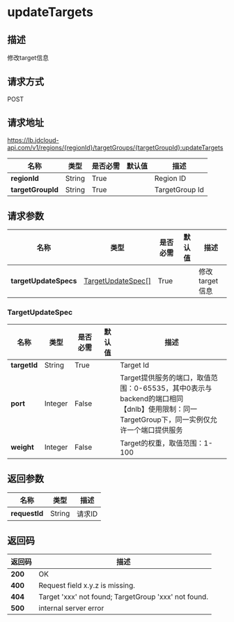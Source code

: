 # updateTargets


## 描述
修改target信息

## 请求方式
POST

## 请求地址
https://lb.jdcloud-api.com/v1/regions/{regionId}/targetGroups/{targetGroupId}:updateTargets

|名称|类型|是否必需|默认值|描述|
|---|---|---|---|---|
|**regionId**|String|True| |Region ID|
|**targetGroupId**|String|True| |TargetGroup Id|

## 请求参数
|名称|类型|是否必需|默认值|描述|
|---|---|---|---|---|
|**targetUpdateSpecs**|[TargetUpdateSpec[]](updatetargets#targetupdatespec)|True| |修改target信息|

### <div id="targetupdatespec">TargetUpdateSpec</div>
|名称|类型|是否必需|默认值|描述|
|---|---|---|---|---|
|**targetId**|String|True| |Target Id|
|**port**|Integer|False| |Target提供服务的端口，取值范围：0-65535，其中0表示与backend的端口相同 <br>【dnlb】使用限制：同一TargetGroup下，同一实例仅允许一个端口提供服务|
|**weight**|Integer|False| |Target的权重，取值范围：1-100|

## 返回参数
|名称|类型|描述|
|---|---|---|
|**requestId**|String|请求ID|


## 返回码
|返回码|描述|
|---|---|
|**200**|OK|
|**400**|Request field x.y.z is missing.|
|**404**|Target 'xxx' not found; TargetGroup 'xxx' not found.|
|**500**|internal server error|
